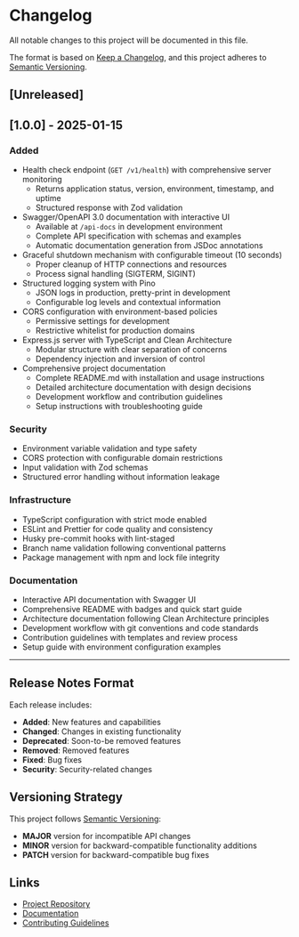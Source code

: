 # Changelog

All notable changes to this project will be documented in this file.

The format is based on [Keep a Changelog](https://keepachangelog.com/en/1.0.0/),
and this project adheres to [Semantic Versioning](https://semver.org/spec/v2.0.0.html).

## [Unreleased]

## [1.0.0] - 2025-01-15

### Added
- Health check endpoint (`GET /v1/health`) with comprehensive server monitoring
  - Returns application status, version, environment, timestamp, and uptime
  - Structured response with Zod validation
- Swagger/OpenAPI 3.0 documentation with interactive UI
  - Available at `/api-docs` in development environment
  - Complete API specification with schemas and examples
  - Automatic documentation generation from JSDoc annotations
- Graceful shutdown mechanism with configurable timeout (10 seconds)
  - Proper cleanup of HTTP connections and resources
  - Process signal handling (SIGTERM, SIGINT)
- Structured logging system with Pino
  - JSON logs in production, pretty-print in development
  - Configurable log levels and contextual information
- CORS configuration with environment-based policies
  - Permissive settings for development
  - Restrictive whitelist for production domains
- Express.js server with TypeScript and Clean Architecture
  - Modular structure with clear separation of concerns
  - Dependency injection and inversion of control
- Comprehensive project documentation
  - Complete README.md with installation and usage instructions
  - Detailed architecture documentation with design decisions
  - Development workflow and contribution guidelines
  - Setup instructions with troubleshooting guide

### Security
- Environment variable validation and type safety
- CORS protection with configurable domain restrictions
- Input validation with Zod schemas
- Structured error handling without information leakage

### Infrastructure
- TypeScript configuration with strict mode enabled
- ESLint and Prettier for code quality and consistency
- Husky pre-commit hooks with lint-staged
- Branch name validation following conventional patterns
- Package management with npm and lock file integrity

### Documentation
- Interactive API documentation with Swagger UI
- Comprehensive README with badges and quick start guide
- Architecture documentation following Clean Architecture principles
- Development workflow with git conventions and code standards
- Contribution guidelines with templates and review process
- Setup guide with environment configuration examples

---

## Release Notes Format

Each release includes:
- **Added**: New features and capabilities
- **Changed**: Changes in existing functionality
- **Deprecated**: Soon-to-be removed features
- **Removed**: Removed features
- **Fixed**: Bug fixes
- **Security**: Security-related changes

## Versioning Strategy

This project follows [Semantic Versioning](https://semver.org/):
- **MAJOR** version for incompatible API changes
- **MINOR** version for backward-compatible functionality additions
- **PATCH** version for backward-compatible bug fixes

## Links

- [Project Repository](https://github.com/GustavoSantosLeadLovers/LeadLovers.Api.MCPClient)
- [Documentation](docs/README.md)
- [Contributing Guidelines](CONTRIBUTING.md)
